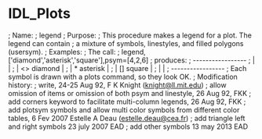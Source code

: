 # IDL_Plots

; Name:
;	legend
; Purpose:
;	This procedure makes a legend for a plot.  The legend can contain
;	a mixture of symbols, linestyles, and filled polygons (usersym).
; Examples:
;	The call:
;		legend,['diamond','asterisk','square'],psym=[4,2,6]
;	produces:
;		-----------------
;		|		|
;		|  <> diamond	|
;		|  *  asterisk	|
;		|  [] square	|
;		|		|
;		-----------------
;	Each symbol is drawn with a plots command, so they look OK.
; Modification history:
;	write, 24-25 Aug 92, F K Knight (knight@ll.mit.edu)
;	allow omission of items or omission of both psym and linestyle, 26 Aug 92, FKK
;   add corners keyword to facilitate multi-column legends, 26 Aug 92, FKK
;   add plotsym symbols and allow multi color symbols from different color tables, 6 Fev 2007 Estelle A Deau (estelle.deau@cea.fr)
;   add triangle left and right symbols 23 july 2007 EAD
;   add other symbols 13 may 2013 EAD
